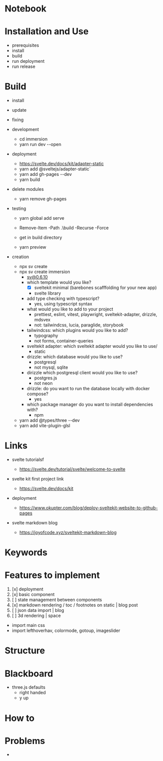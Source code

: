 # Notebook

# Installation and Use
- prerequisites
- install
- build
- run deployment
- run release

# Build 
- install
- update
- fixing

- development
    - cd immersion
    - yarn run dev --open 
    
- deployment
    - https://svelte.dev/docs/kit/adapter-static
    - yarn add @sveltejs/adapter-static`
    - yarn add gh-pages --dev
    - yarn build

- delete modules
    - yarn remove gh-pages

- testing
    - yarn global add serve

    - Remove-Item -Path .\build -Recurse -Force
    - get in build directory
    - yarn preview 

- creation
    - npx sv create <app-name>
    - npx sv create immersion
        - sv@0.6.10
        - which template would you like?
            - [x] sveltekit minimal (barebones scafffolding for your new app)
            - svelte library
        - add type checking with typescript?
            - yes, using typescript syntax
        - what would you like to add to your project
            - prettiest, eslint, vitest, playwright, sveltekit-adapter, drizzle, mdsvex
            - not: tailwindcss, lucia, paraglide, storybook
        - tailwindcss: which plugins would you like to add?
            - typography
            - not forms, container-queries
        - sveltekit adapter: which sveltekit adapter would you like to use/
            - static
        - drizzle: which database would you like to use?
            - postgresql
            - not mysql, sqlite
        - dirizzle which postgresql client would you like to use?
            - postgres.js 
            - not neon
        - drizzle: do you want to run the database locally with docker compose?
            - yes
        - which package manager do you want to install dependencies with?
            - npm
    - yarn add @types/three --dev
    - yarn add vite-plugin-glsl

# Links
- svelte tutorialsf
    - https://svelte.dev/tutorial/svelte/welcome-to-svelte

- svelte kit first project link
    - https://svelte.dev/docs/kit

- deployment
    - https://www.okupter.com/blog/deploy-sveltekit-website-to-github-pages

- svelte markdown blog
    - https://joyofcode.xyz/sveltekit-markdown-blog

# Keywords

# Features to implement
1. [x] deployment
2. [x] basic component
3. [ ] state management between components             
4. [x] markdown rendering / toc / footnotes on static   | blog post
5. [ ] json data import                                 | blog
6. [ ] 3d rendering                                     | space

- import main css
- import lefthoverhav, colormode, gotoup, imageslider

# Structure

# Blackboard
- three.js defaults
    - right handed
    - y up

# How to

# Problems
- <problem>

